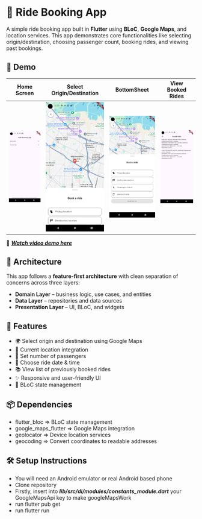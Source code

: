 # 🚗 Ride Booking App

A simple ride booking app built in **Flutter** using **BLoC**, **Google Maps**, and location services. This app demonstrates core functionalities like selecting origin/destination, choosing passenger count, booking rides, and viewing past bookings.

## 📸 Demo

| Home Screen | Select Origin/Destination | BottomSheet | View Booked Rides |
|-------------|---------------------------|--------------------|--------------------|
| ![<img src="screenshots/home_page.png" width="400px">](screenshots/home_page.png) | ![<img src="screenshots/map_page1.png" width="400px">](screenshots/map_page1.png) | ![<img src="screenshots/map_page2.png" width="400px">](screenshots/map_page2.png) | ![<img src="screenshots/booked_rides_page.png" width="400px">](screenshots/booked_rides_page.png) |

🎥 [***Watch video demo here***](https://youtube.com/shorts/kFhhS0xiZvE?feature=share)  

## 🧠 Architecture

This app follows a **feature-first architecture** with clean separation of concerns across three layers:
- **Domain Layer** – business logic, use cases, and entities
- **Data Layer** – repositories and data sources
- **Presentation Layer** – UI, BLoC, and widgets

## 🔧 Features

- 🌍 Select origin and destination using Google Maps  
- 📍 Current location integration  
- 👥 Set number of passengers  
- 📅 Choose ride date & time  
- 📚 View list of previously booked rides  
- ✨ Responsive and user-friendly UI  
- 🧱 BLoC state management

## 📦 Dependencies

- flutter_bloc	=> BLoC state management
- google_maps_flutter	=> Google Maps integration
- geolocator	=> Device location services
- geocoding	=> Convert coordinates to readable addresses

## 🛠️ Setup Instructions

- You will need an Android emulator or real Android based phone
- Clone repository 
- Firstly, insert into ***lib/src/di/modules/constants_module.dart*** your GoogleMapsApi key to make googleMapsWork
- run flutter pub get
- run flutter run
